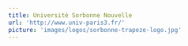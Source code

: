 ```yaml
---
title: Université Sorbonne Nouvelle
url: 'http://www.univ-paris3.fr/'
picture: 'images/logos/sorbonne-trapeze-logo.jpg'
---
```

